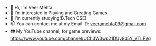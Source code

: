 - 👋 Hi, I’m Veer Mehta
- 👀 I’m interested in Playing and Creating Games
- 🌱 I’m currently studying(B.Tech CSE)
- 📫 You can contact me at my Email ID: veeramehta09@gmail.com
- 📷 My YouTube channel, for game previews: https://www.youtube.com/channel/UCh3W3wp21DUy8d5Y_VTLFVg
